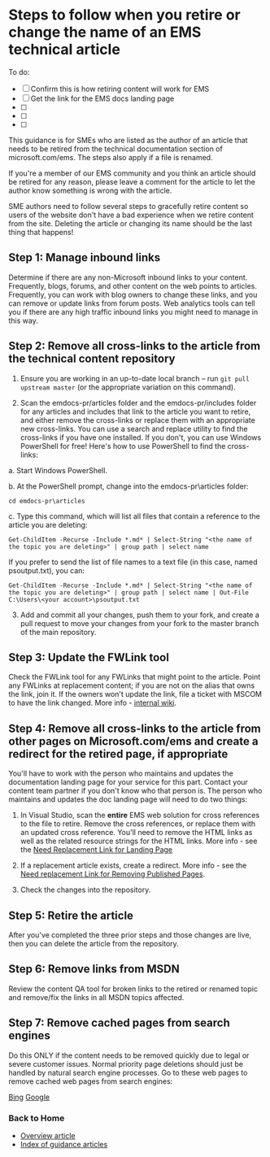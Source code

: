 <properties
	title="Steps to follow when you retire or change the name of an EMS technical article" 
	pageTitle="Steps to follow when you retire or change the name of an EMS technical article" 
	description="Steps to follow when you retire or change the name of an EMS technical article." 
	metaKeywords="" 
	services="" 
	solutions="" 
	documentationCenter="" 
	authors="v-jocgar" 
	videoId="" 
	scriptId="" 
	manager="robmazz" />

<tags 
	ms.service="contributor-guide" 
	ms.devlang="" 
	ms.topic="article" 
	ms.tgt_pltfrm="" 
	ms.workload="" 
	ms.date="02/19/2016" 
	ms.author="v-jocgar" />

# Steps to follow when you retire or change the name of an EMS technical article
To do:
- [ ] Confirm this is how retiring content will work for EMS
- [ ] Get the link for the EMS docs landing page
- [ ] 
- [ ] 
- [ ] 

This guidance is for SMEs who are listed as the author of an article that needs to be retired from the technical documentation section of microsoft.com/ems. The steps also apply if a file is renamed.

If you're a member of our EMS community and you think an article should be retired for any reason, please leave a comment <!-- in the Disqus comment stream --> for the article to let the author know something is wrong with the article.

SME authors need to follow several steps to gracefully retire content so users of the website don't have a bad experience when we retire content from the site. Deleting the article or changing its name should be the last thing that happens!

## Step 1: Manage inbound links

Determine if there are any non-Microsoft inbound links to your content. Frequently, blogs, forums, and other content on the web points to articles. Frequently, you can work with blog owners to change these links, and you can remove or update links from forum posts. Web analytics tools can tell you if there are any high traffic inbound links you might need to manage in this way.

## Step 2: Remove all cross-links to the article from the technical content repository

1. Ensure you are working in an up-to-date local branch – run `git pull upstream master` (or the appropriate variation on this command).

2.	Scan the emdocs-pr/articles folder and the emdocs-pr/includes folder for any articles and includes that link to the article you want to retire, and either remove the cross-links or replace them with an appropriate new cross-links. You can use a search and replace utility to find the cross-links if you have one installed. If you don't, you can use Windows PowerShell for free! Here's how to use PowerShell to find the cross-links:

 a. Start Windows PowerShell.

 b. At the PowerShell prompt, change into the emdocs-pr\articles folder:

 `cd emdocs-pr\articles`

 c. Type this command, which will list all files that contain a reference to the article you are deleting:

 `Get-ChildItem -Recurse -Include *.md* | Select-String "<the name of the topic you are deleting>" | group path | select name`

  If you prefer to send the list of file names to a text file (in this case, named psoutput.txt), you can:

  `Get-ChildItem -Recurse -Include *.md* | Select-String "<the name of the topic you are deleting>" | group path | select name | Out-File C:\Users\<your account>\psoutput.txt`

3. Add and commit all your changes, push them to your fork, and create a pull request to move your changes from your fork to the master branch of the main repository.

## Step 3: Update the FWLink tool

Check the FWLink tool for any FWLinks that might point to the article. Point any FWLinks at replacement content; if you are not on the alias that owns the link, join it. If the owners won't update the link, file a ticket with MSCOM to have the link changed. More info - [internal wiki](http://sharepoint/sites/azurecontentguidance/wiki/Pages/Manage%20inbound%20links%20to%20retired%20topics.aspx).

## Step 4: Remove all cross-links to the article from other pages on Microsoft.com/ems and create a redirect for the retired page, if appropriate

You'll have to work with the person who maintains and updates the documentation landing page for your service for this part. Contact your content team partner if you don't know who that person is. The person who maintains and updates the doc landing page will need to do two things:

1. In Visual Studio, scan the **entire** EMS web solution for cross references to the file to retire. Remove the cross references, or replace them with an updated cross reference. You'll need to remove the HTML links as well as the related resource strings for the HTML links. More info - see the [Need Replacement Link for Landing Page](http://sharepoint/sites/azurecontentguidance/wiki/Pages/Create%20or%20edit%20a%20service%20landing%20page%20or%20left%20nav.aspx)

2. If a replacement article exists, create a redirect. More info - see the [Need replacement Link for Removing Published Pages](http://sharepoint/sites/azurecontentguidance/wiki/Pages/Remove%20published%20pages%20and%20request%20redirects.aspx).

3. Check the changes into the repository.

## Step 5: Retire the article

After you've completed the three prior steps and those changes are live, then you can delete the article from the repository.

## Step 6: Remove links from MSDN

Review the content QA tool for broken links to the retired or renamed topic and remove/fix the links in all MSDN topics affected.

## Step 7: Remove cached pages from search engines

Do this ONLY if the content needs to be removed quickly due to legal or severe customer issues. Normal priority page deletions should just be handled by natural search engine processes. Go to these web pages to remove cached web pages from search engines:

[Bing](https://www.bing.com/webmaster/tools/content-removal?rflid=1)
[Google](https://www.google.com/webmasters/tools/removals?pli=1)


### Back to Home

- [Overview article](./../README.md)
- [Index of guidance articles](./contributor-guide-index.md)
